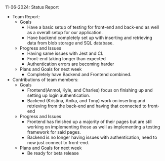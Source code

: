 11-06-2024: Status Report

- Team Report:
  - Goals
    - Have a basic setup of testing for front-end and back-end as well as a overall setup for our application.
    - Have backend completely set up with inserting and retrieving data from blob storage and SQL database.
  - Progress and Issues
    - Having same issues with Jest and CI.
    - Front-end taking longer than expected
    - Authentication errors are becoming harder 
  - Plans and Goals for next week
    - Completely have Backend and Frontend combined.
- Contributions of team members:
  - Goals
    - Frontend(Anmol, Kyle, and Charles) focus on finishing up and setting up login authentication.
    - Backend (Kristina, Anika, and Tony) work on inserting and retrieving from the back-end and having that connected to front-end
  - Progress and Issues
    - Frontend has finished up a majority of their pages but are still working on implementing those as well as implementing a testing framework for said pages.
    - Backend is no longer having issues with authentication, need to now just connect to front-end.
  - Plans and Goals for next week
    - Be ready for beta release
